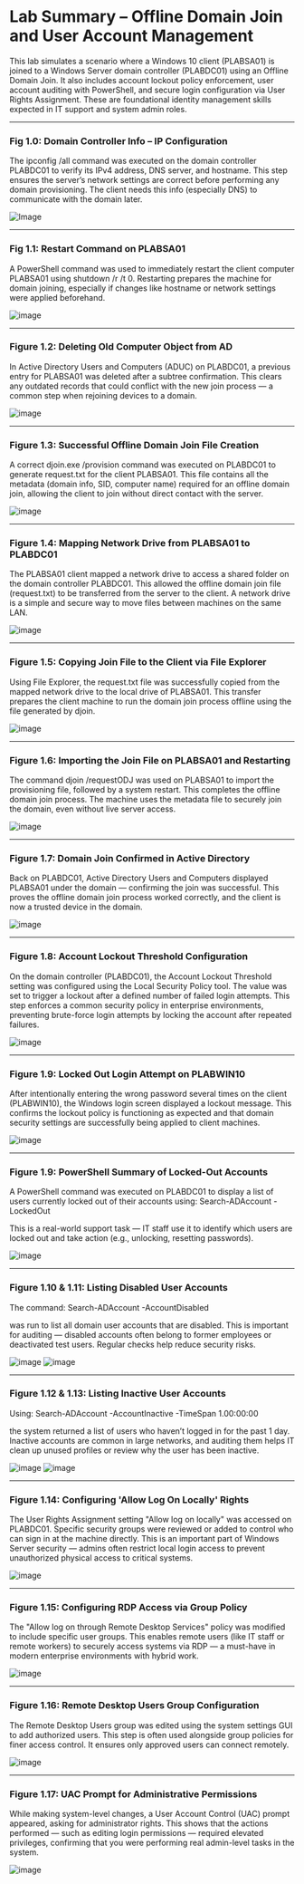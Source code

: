 # Lab Summary – Offline Domain Join and User Account Management

This lab simulates a scenario where a Windows 10 client (PLABSA01) is joined to a Windows Server domain controller (PLABDC01) using an Offline Domain Join. It also includes account lockout policy enforcement, user account auditing with PowerShell, and secure login configuration via User Rights Assignment. These are foundational identity management skills expected in IT support and system admin roles.

---
### **Fig 1.0: Domain Controller Info – IP Configuration**
The ipconfig /all command was executed on the domain controller PLABDC01 to verify its IPv4 address, DNS server, and hostname.
This step ensures the server’s network settings are correct before performing any domain provisioning. The client needs this info (especially DNS) to communicate with the domain later.

![Image](https://github.com/user-attachments/assets/969f82a3-4259-4b40-9adf-4c1f31f5203b)

---
### **Fig 1.1: Restart Command on PLABSA01**
A PowerShell command was used to immediately restart the client computer PLABSA01 using shutdown /r /t 0.
Restarting prepares the machine for domain joining, especially if changes like hostname or network settings were applied beforehand.

![image](https://github.com/user-attachments/assets/0a952993-4cd8-4ab0-acfd-58cef8045323)

---
### **Figure 1.2: Deleting Old Computer Object from AD**
In Active Directory Users and Computers (ADUC) on PLABDC01, a previous entry for PLABSA01 was deleted after a subtree confirmation.
This clears any outdated records that could conflict with the new join process — a common step when rejoining devices to a domain.

![image](https://github.com/user-attachments/assets/1caf1a26-bf9d-4a75-ac96-163ff8f5ce32)

---
### **Figure 1.3: Successful Offline Domain Join File Creation**
A correct djoin.exe /provision command was executed on PLABDC01 to generate request.txt for the client PLABSA01.
This file contains all the metadata (domain info, SID, computer name) required for an offline domain join, allowing the client to join without direct contact with the server.

![image](https://github.com/user-attachments/assets/512205e7-e897-466a-bf94-be89d9ed8cf6)

---
### **Figure 1.4: Mapping Network Drive from PLABSA01 to PLABDC01**
The PLABSA01 client mapped a network drive to access a shared folder on the domain controller PLABDC01.
This allowed the offline domain join file (request.txt) to be transferred from the server to the client. A network drive is a simple and secure way to move files between machines on the same LAN.

![image](https://github.com/user-attachments/assets/08451ec4-443d-46e2-9037-19a17e24895b)

---
### **Figure 1.5: Copying Join File to the Client via File Explorer**
Using File Explorer, the request.txt file was successfully copied from the mapped network drive to the local drive of PLABSA01.
 This transfer prepares the client machine to run the domain join process offline using the file generated by djoin.
 
![image](https://github.com/user-attachments/assets/b366574f-28e0-40f4-94d4-b11edd5eed9b)

---
### **Figure 1.6: Importing the Join File on PLABSA01 and Restarting**
The command djoin /requestODJ was used on PLABSA01 to import the provisioning file, followed by a system restart.
This completes the offline domain join process. The machine uses the metadata file to securely join the domain, even without live server access.

![image](https://github.com/user-attachments/assets/4f2127fc-a016-4cc2-9c5f-185ad92071e8)

---
### **Figure 1.7: Domain Join Confirmed in Active Directory**
Back on PLABDC01, Active Directory Users and Computers displayed PLABSA01 under the domain — confirming the join was successful.
This proves the offline domain join process worked correctly, and the client is now a trusted device in the domain.

![image](https://github.com/user-attachments/assets/c8309574-baf0-45be-8664-6f2d5e460d95)

---
### **Figure 1.8: Account Lockout Threshold Configuration**
On the domain controller (PLABDC01), the Account Lockout Threshold setting was configured using the Local Security Policy tool. The value was set to trigger a lockout after a defined number of failed login attempts.
This step enforces a common security policy in enterprise environments, preventing brute-force login attempts by locking the account after repeated failures.

![image](https://github.com/user-attachments/assets/88534430-9dc8-4ffc-bb9d-f3a10bd0383e)

---
### **Figure 1.9: Locked Out Login Attempt on PLABWIN10**
After intentionally entering the wrong password several times on the client (PLABWIN10), the Windows login screen displayed a lockout message.
This confirms the lockout policy is functioning as expected and that domain security settings are successfully being applied to client machines.

![image](https://github.com/user-attachments/assets/2771295c-afa9-4346-a61a-b167ee9e30a6)

---
### **Figure 1.9: PowerShell Summary of Locked-Out Accounts**
A PowerShell command was executed on PLABDC01 to display a list of users currently locked out of their accounts using:
Search-ADAccount -LockedOut

This is a real-world support task — IT staff use it to identify which users are locked out and take action (e.g., unlocking, resetting passwords).

![image](https://github.com/user-attachments/assets/9fd06d2d-10f8-4b9a-9696-1c46ac7a0a9a)

---
### **Figure 1.10 & 1.11: Listing Disabled User Accounts**
The command:
Search-ADAccount -AccountDisabled

was run to list all domain user accounts that are disabled.
This is important for auditing — disabled accounts often belong to former employees or deactivated test users. Regular checks help reduce security risks.

![image](https://github.com/user-attachments/assets/e77c6e80-e81d-4ece-a815-f08e2de0c2d2)
![image](https://github.com/user-attachments/assets/37ed5862-daef-4dd1-ba86-fe5151e865a4)

---
### **Figure 1.12 & 1.13: Listing Inactive User Accounts**
Using:
Search-ADAccount -AccountInactive -TimeSpan 1.00:00:00

the system returned a list of users who haven’t logged in for the past 1 day.
Inactive accounts are common in large networks, and auditing them helps IT clean up unused profiles or review why the user has been inactive.

![image](https://github.com/user-attachments/assets/3520bcc8-9c8c-4dab-b7d1-e133b4361594)
![image](https://github.com/user-attachments/assets/54be3d95-c8e6-434e-a343-d03e48f42ab1)

---
### **Figure 1.14: Configuring 'Allow Log On Locally' Rights**
The User Rights Assignment setting "Allow log on locally" was accessed on PLABDC01. Specific security groups were reviewed or added to control who can sign in at the machine directly.
This is an important part of Windows Server security — admins often restrict local login access to prevent unauthorized physical access to critical systems.

![image](https://github.com/user-attachments/assets/e28210f8-1a10-4ac4-a7be-d96ec8aba1a3)

---
### **Figure 1.15: Configuring RDP Access via Group Policy**
The "Allow log on through Remote Desktop Services" policy was modified to include specific user groups.
This enables remote users (like IT staff or remote workers) to securely access systems via RDP — a must-have in modern enterprise environments with hybrid work.

![image](https://github.com/user-attachments/assets/72fb4ff9-fbf8-40be-9f12-887d916bc919)

---
### **Figure 1.16: Remote Desktop Users Group Configuration**
The Remote Desktop Users group was edited using the system settings GUI to add authorized users.
This step is often used alongside group policies for finer access control. It ensures only approved users can connect remotely.

![image](https://github.com/user-attachments/assets/8df4ea2a-ea9e-4495-9075-1119a018c5ab)

---
### **Figure 1.17: UAC Prompt for Administrative Permissions**
While making system-level changes, a User Account Control (UAC) prompt appeared, asking for administrator rights.
This shows that the actions performed — such as editing login permissions — required elevated privileges, confirming that you were performing real admin-level tasks in the system.

![image](https://github.com/user-attachments/assets/1eae7f58-baf0-419a-844c-4fba70503c06)
